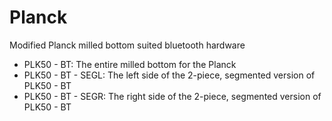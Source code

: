 # Planck
Modified Planck milled bottom suited bluetooth hardware

* PLK50 - BT: The entire milled bottom for the Planck
* PLK50 - BT - SEGL: The left side of the 2-piece, segmented version of PLK50 - BT
* PLK50 - BT - SEGR: The right side of the 2-piece, segmented version of PLK50 - BT

